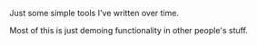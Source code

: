 Just some simple tools I've written over time.

Most of this is just demoing functionality in other people's stuff.
